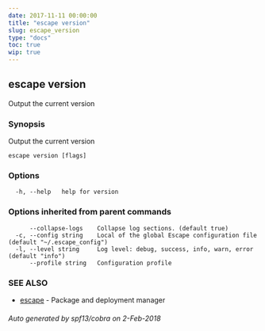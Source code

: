 ```yaml
---
date: 2017-11-11 00:00:00
title: "escape version"
slug: escape_version
type: "docs"
toc: true
wip: true
---
```

## escape version

Output the current version

### Synopsis


Output the current version

```
escape version [flags]
```

### Options

```
  -h, --help   help for version
```

### Options inherited from parent commands

```
      --collapse-logs    Collapse log sections. (default true)
  -c, --config string    Local of the global Escape configuration file (default "~/.escape_config")
  -l, --level string     Log level: debug, success, info, warn, error (default "info")
      --profile string   Configuration profile
```

### SEE ALSO
* [escape](../escape/)	 - Package and deployment manager

###### Auto generated by spf13/cobra on 2-Feb-2018
